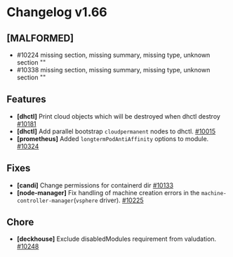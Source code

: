 # Changelog v1.66

## [MALFORMED]


 - #10224 missing section, missing summary, missing type, unknown section ""
 - #10338 missing section, missing summary, missing type, unknown section ""

## Features


 - **[dhctl]** Print cloud objects which will be destroyed when dhctl destroy [#10181](https://github.com/deckhouse/deckhouse/pull/10181)
 - **[dhctl]** Add parallel bootstrap `cloudpermanent` nodes to dhctl. [#10015](https://github.com/deckhouse/deckhouse/pull/10015)
 - **[prometheus]** Added `longtermPodAntiAffinity` options to module. [#10324](https://github.com/deckhouse/deckhouse/pull/10324)

## Fixes


 - **[candi]** Change permissions for containerd dir [#10133](https://github.com/deckhouse/deckhouse/pull/10133)
 - **[node-manager]** Fix handling of machine creation errors in the `machine-controller-manager`(`vsphere` driver). [#10225](https://github.com/deckhouse/deckhouse/pull/10225)

## Chore


 - **[deckhouse]** Exclude disabledModules requirement from valudation. [#10248](https://github.com/deckhouse/deckhouse/pull/10248)

